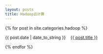 ```yaml
---
layout: posts
title: Hadoop云计算
---
```


{% for post in site.categories.hadoop %}
<p>{{ post.date | date_to_string }}&nbsp;&nbsp;&nbsp;&nbsp;<a href="{{ post.url }}">{{ post.title }}</a><p>
{% endfor %}